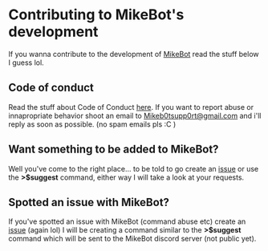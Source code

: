 # Contributing to MikeBot's development
If you wanna contribute to the development of [MikeBot](https://github.com/wombat24455/MikebotDiscordBot) read the stuff below I guess lol.

## Code of conduct
Read the stuff about Code of Conduct [here](https://github.com/wombat24455/MikebotDiscordBot/blob/master/CODE_OF_CONDUCT.md). If you want to report abuse or innapropriate behavior shoot an email to Mikeb0tsupp0rt@gmail.com and i'll reply as soon as possible. (no spam emails pls :C )

## Want something to be added to MikeBot?
Well you've come to the right place... to be told to go create an [issue](https://github.com/wombat24455/MikebotDiscordBot/issues) or use the **>$suggest** command, either way I will take a look at your requests.

## Spotted an issue with MikeBot?
If you've spotted an issue with MikeBot (command abuse etc) create an [issue](https://github.com/wombat24455/MikebotDiscordBot/issues) (again lol) I will be creating a command similar to the **>$suggest** command which will be sent to the MikeBot discord server (not public yet).
